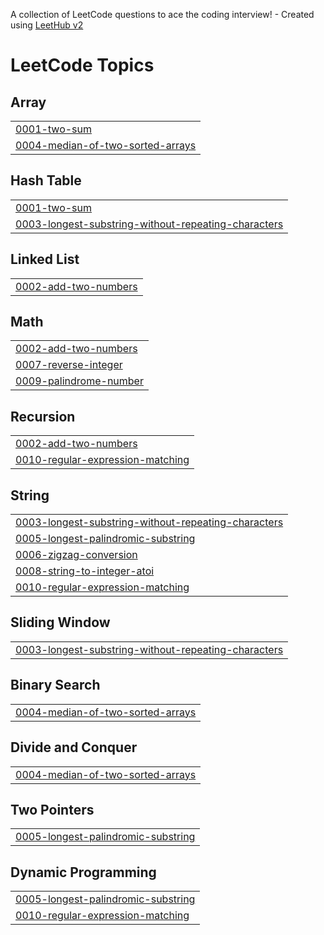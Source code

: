 A collection of LeetCode questions to ace the coding interview! - Created using [LeetHub v2](https://github.com/arunbhardwaj/LeetHub-2.0)
<!---LeetCode Topics Start-->
# LeetCode Topics
## Array
|  |
| ------- |
| [0001-two-sum](https://github.com/Vsaicharan012/leetcode/tree/master/0001-two-sum) |
| [0004-median-of-two-sorted-arrays](https://github.com/Vsaicharan012/leetcode/tree/master/0004-median-of-two-sorted-arrays) |
## Hash Table
|  |
| ------- |
| [0001-two-sum](https://github.com/Vsaicharan012/leetcode/tree/master/0001-two-sum) |
| [0003-longest-substring-without-repeating-characters](https://github.com/Vsaicharan012/leetcode/tree/master/0003-longest-substring-without-repeating-characters) |
## Linked List
|  |
| ------- |
| [0002-add-two-numbers](https://github.com/Vsaicharan012/leetcode/tree/master/0002-add-two-numbers) |
## Math
|  |
| ------- |
| [0002-add-two-numbers](https://github.com/Vsaicharan012/leetcode/tree/master/0002-add-two-numbers) |
| [0007-reverse-integer](https://github.com/Vsaicharan012/leetcode/tree/master/0007-reverse-integer) |
| [0009-palindrome-number](https://github.com/Vsaicharan012/leetcode/tree/master/0009-palindrome-number) |
## Recursion
|  |
| ------- |
| [0002-add-two-numbers](https://github.com/Vsaicharan012/leetcode/tree/master/0002-add-two-numbers) |
| [0010-regular-expression-matching](https://github.com/Vsaicharan012/leetcode/tree/master/0010-regular-expression-matching) |
## String
|  |
| ------- |
| [0003-longest-substring-without-repeating-characters](https://github.com/Vsaicharan012/leetcode/tree/master/0003-longest-substring-without-repeating-characters) |
| [0005-longest-palindromic-substring](https://github.com/Vsaicharan012/leetcode/tree/master/0005-longest-palindromic-substring) |
| [0006-zigzag-conversion](https://github.com/Vsaicharan012/leetcode/tree/master/0006-zigzag-conversion) |
| [0008-string-to-integer-atoi](https://github.com/Vsaicharan012/leetcode/tree/master/0008-string-to-integer-atoi) |
| [0010-regular-expression-matching](https://github.com/Vsaicharan012/leetcode/tree/master/0010-regular-expression-matching) |
## Sliding Window
|  |
| ------- |
| [0003-longest-substring-without-repeating-characters](https://github.com/Vsaicharan012/leetcode/tree/master/0003-longest-substring-without-repeating-characters) |
## Binary Search
|  |
| ------- |
| [0004-median-of-two-sorted-arrays](https://github.com/Vsaicharan012/leetcode/tree/master/0004-median-of-two-sorted-arrays) |
## Divide and Conquer
|  |
| ------- |
| [0004-median-of-two-sorted-arrays](https://github.com/Vsaicharan012/leetcode/tree/master/0004-median-of-two-sorted-arrays) |
## Two Pointers
|  |
| ------- |
| [0005-longest-palindromic-substring](https://github.com/Vsaicharan012/leetcode/tree/master/0005-longest-palindromic-substring) |
## Dynamic Programming
|  |
| ------- |
| [0005-longest-palindromic-substring](https://github.com/Vsaicharan012/leetcode/tree/master/0005-longest-palindromic-substring) |
| [0010-regular-expression-matching](https://github.com/Vsaicharan012/leetcode/tree/master/0010-regular-expression-matching) |
<!---LeetCode Topics End-->